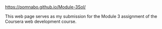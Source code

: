 https://pomnabo.github.io/Module-3Sol/

This web page serves as my submission for the Module 3 assignment of the Coursera web development course.